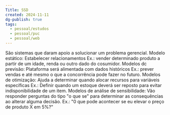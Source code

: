 ```yaml
---
Title: SSD
created: 2024-11-11
dg-publish: true
tags:
  - pessoal/estudos
  - pessoal/puc
  - pessoal/web
---
```

São sistemas que daram apoio a solucionar um problema gerencial.
Modelo estático:
    Estabelecer relacionamentos
    Ex.: vender determinado produto a partir de um idade, renda ou outro
    dado do cosumidor.
Modelos dc previsão:
    Plataforma será alimentada com dados históricos
    Ex.: prever vendas e até mesmo o que a concorrência pode fazer no futuro.
Modelos de otimização:
    Ajuda a determinar quando alocar recursos para variáveis específicas
    Ex.: Definir quando um estoque deverá ser reposto para evitar     indisponibilidade de um item.
Modelos de análise de sensibilidade:
    Vão responder perguntas do tipo "o que se" para determinar as consequências ao alterar alguma decisão.
    Ex.: "0 que pode acontecer se eu elevar o preço de produto X em 5%?"